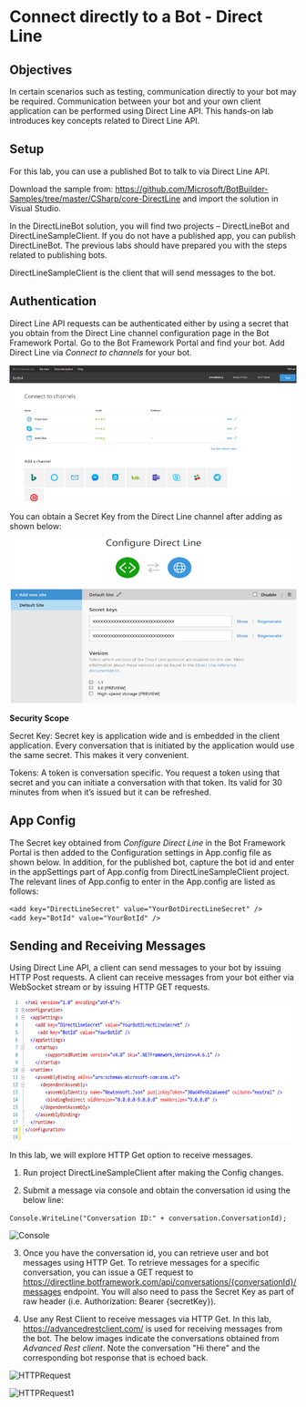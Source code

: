 # Connect directly to a Bot  - Direct Line

## Objectives

In certain scenarios such as testing, communication directly to your bot may be required. Communication between your bot and your own client application can be performed using Direct Line API. This hands-on lab introduces key concepts related to Direct Line API.

## Setup

For this lab, you can use a published Bot to talk to via Direct Line API. 

Download the sample from:
https://github.com/Microsoft/BotBuilder-Samples/tree/master/CSharp/core-DirectLine and import the solution in Visual Studio.

In the DirectLineBot solution, you will find two projects – DirectLineBot and DirectLineSampleClient. If you do not have a published app, you can publish DirectLineBot. The previous labs should have prepared you with the steps related to publishing bots. 

DirectLineSampleClient is the client that will send messages to the bot.

## Authentication

Direct Line API requests can be authenticated either by using a secret that you obtain from the Direct Line channel configuration page in the Bot Framework Portal. Go to the Bot Framework Portal and find your bot. Add Direct Line via *Connect to channels* for your bot.

![Connect to channels](https://github.com/SRIVIDYAMEDURI/Deep-Learning/blob/master/images/ConnectToChannels.png)

You can obtain a Secret Key from the Direct Line channel after adding as shown below:

![Direct Line](https://github.com/SRIVIDYAMEDURI/Deep-Learning/blob/master/images/DirectLine.png)

**Security Scope**

Secret Key: Secret key is application wide and is embedded in the client application. Every conversation that is initiated by the application would use the same secret. This makes it very convenient.

Tokens: A token is conversation specific. You request a token using that secret and you can initiate a conversation with that token. Its valid for 30 minutes from when it’s issued but it can be refreshed.

## App Config

The Secret key obtained from *Configure Direct Line* in the Bot Framework Portal is then added to the Configuration settings in App.config file as shown below. In addition, for the published bot, capture the bot id and enter in the appSettings part of App.config from DirectLineSampleClient project. The relevant lines of App.config to enter in the App.config are listed as follows:

```
<add key="DirectLineSecret" value="YourBotDirectLineSecret" />
<add key="BotId" value="YourBotId" />
```

## Sending and Receiving Messages

Using Direct Line API, a client can send messages to your bot by issuing HTTP Post requests. A client can receive messages from your bot either via WebSocket stream or by issuing HTTP GET requests.

![Config](https://github.com/SRIVIDYAMEDURI/Deep-Learning/blob/master/images/Config.png)

In this lab, we will explore HTTP Get option to receive messages.

1.	Run project DirectLineSampleClient after making the Config changes.

2.	Submit a message via console and obtain the conversation id using the below line:

````Console.WriteLine("Conversation ID:" + conversation.ConversationId);````

![Console](https://github.com/SRIVIDYAMEDURI/Deep-Learning/blob/master/images/Console1.png)

3.	Once you have the conversation id, you can retrieve user and bot messages using HTTP Get. To retrieve messages for a specific conversation, you can issue a GET request to 
https://directline.botframework.com/api/conversations/{conversationId}/messages endpoint. You will also need to pass the Secret Key as part of raw header (i.e. Authorization: Bearer {secretKey}).

4.	Use any Rest Client to receive messages via HTTP Get. In this lab, https://advancedrestclient.com/ is used for receiving messages from the bot. The below images indicate the conversations obtained from *Advanced Rest client*. Note the conversation "Hi there" and the corresponding bot response that is echoed back.

![HTTPRequest](https://github.com/SRIVIDYAMEDURI/Deep-Learning/blob/master/images/HTTP%20Request.png)


![HTTPRequest1](https://github.com/SRIVIDYAMEDURI/Deep-Learning/blob/master/images/HTTP%20Request%201.png)


